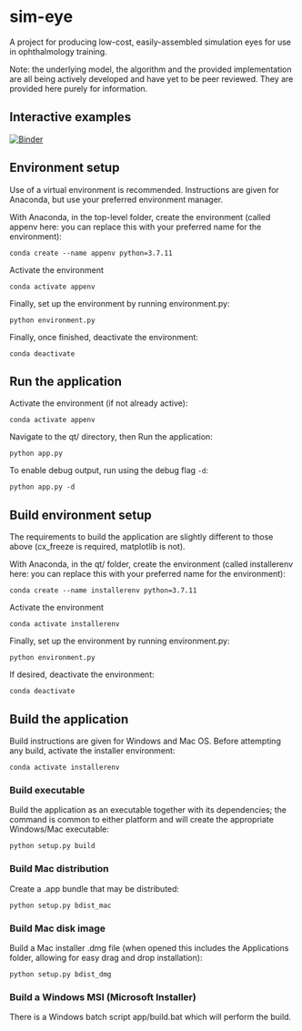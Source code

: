 # sim-eye
A project for producing low-cost, easily-assembled simulation eyes for use in ophthalmology training.

Note: the underlying model, the algorithm and the provided implementation are all being actively developed and have yet to be peer reviewed. They are provided here purely for information.

## Interactive examples
 [![Binder](https://mybinder.org/badge_logo.svg)](https://mybinder.org/v2/gh/fomightez/sim-eye/HEAD?filepath=Interface.ipynb)

 
## Environment setup
Use of a virtual environment is recommended. Instructions are given for Anaconda, but use your preferred environment manager.

With Anaconda, in the top-level folder, create the environment (called appenv here: you can replace this with your preferred name for the environment):
```
conda create --name appenv python=3.7.11
```
Activate the environment
```
conda activate appenv
```
Finally, set up the environment by running environment.py:
```
python environment.py
```
Finally, once finished, deactivate the environment:
```
conda deactivate
```
## Run the application
Activate the environment (if not already active):
```
conda activate appenv
```
Navigate to the qt/ directory, then Run the application:
```
python app.py
```
To enable debug output, run using the debug flag `-d`:
```
python app.py -d
```
## Build environment setup
The requirements to build the application are slightly different to those above (cx_freeze is required, matplotlib is not).

With Anaconda, in the qt/ folder, create the environment (called installerenv here: you can replace this with your preferred name for the environment):
```
conda create --name installerenv python=3.7.11
```
Activate the environment
```
conda activate installerenv
```
Finally, set up the environment by running environment.py:
```
python environment.py
```
If desired, deactivate the environment:
```
conda deactivate
```
## Build the application
Build instructions are given for Windows and Mac OS. Before attempting any build, activate the installer environment:
```
conda activate installerenv
```
### Build executable
Build the application as an executable together with its dependencies; the command is common to either platform and will create the appropriate Windows/Mac executable:
```
python setup.py build
```
### Build Mac distribution
Create a .app bundle that may be distributed:
```
python setup.py bdist_mac
```
### Build Mac disk image
Build a Mac installer .dmg file (when opened this includes the Applications folder, allowing for easy drag and drop installation):
```
python setup.py bdist_dmg
```
### Build a Windows MSI (Microsoft Installer)
There is a Windows batch script app/build.bat which will perform the build. 
